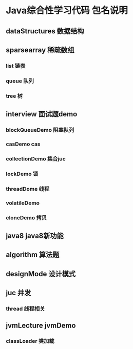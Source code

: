 # Java综合性学习代码 包名说明
## dataStructures 数据结构
## sparsearray 稀疏数组
### list 链表
### queue 队列
### tree 树
## interview 面试题demo
### blockQueueDemo 阻塞队列
### casDemo cas
### collectionDemo 集合juc
### lockDemo 锁
### threadDome 线程
### volatileDemo 
### cloneDemo 拷贝
## java8  java8新功能
## algorithm 算法题
## designMode 设计模式
## juc 并发
### thread 线程相关
## jvmLecture jvmDemo
### classLoader 类加载


